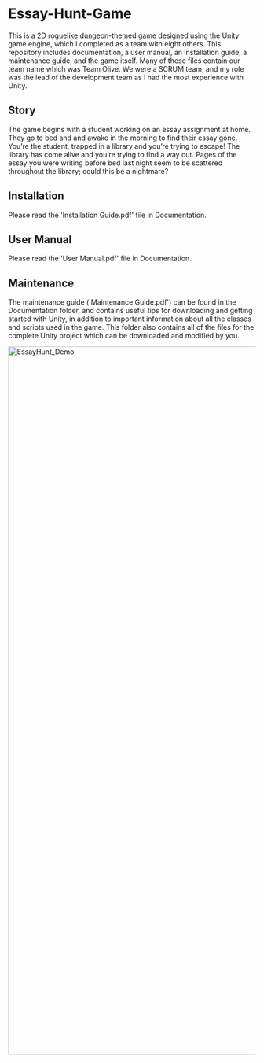 # Essay-Hunt-Game
This is a 2D roguelike dungeon-themed game designed using the Unity game engine, which I completed as a team with eight others. This repository includes documentation, a user manual, an installation guide, a maintenance guide, and the game itself. Many of these files contain our team name which was Team Olive. We were a SCRUM team, and my role was the lead of the development team as I had the most experience with Unity.
## Story
The game begins with a student working on an essay assignment at home. They go to bed and and awake in the morning to find their essay gone. You’re the student, trapped in a library and you’re trying to escape! The library has come alive and you’re trying to find a way out. Pages of the essay you were writing before bed last night seem to be scattered throughout the library; could this be a nightmare?
## Installation
Please read the 'Installation Guide.pdf' file in Documentation.
## User Manual
Please read the 'User Manual.pdf' file in Documentation.
## Maintenance
The maintenance guide ('Maintenance Guide.pdf') can be found in the Documentation folder, and contains useful tips for downloading and getting started with Unity, in addition to important information about all the classes and scripts used in the game. This folder also contains all of the files for the complete Unity project which can be downloaded and modified by you.

<img width="1440" alt="EssayHunt_Demo" src="https://user-images.githubusercontent.com/30227494/135583499-b2b57688-511b-47cf-9084-ae5740a1eecb.png">

